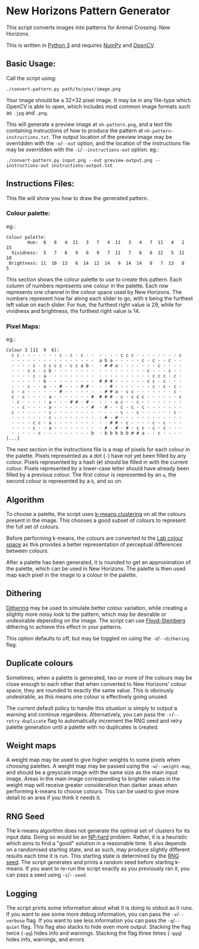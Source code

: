 # New Horizons Pattern Generator

This script converts images into patterns for Animal Crossing: New Horizons.

This is written in [Python 3](https://www.python.org/download/releases/3.0/) and
requires [NumPy](https://numpy.org/) and [OpenCV](https://opencv.org/).

## Basic Usage:

Call the script using:

	./convert-pattern.py path/to/your/image.png

Your image should be a 32×32 pixel image. It may be in any file-type which OpenCV is
able to open, which includes most common image formats such as `.jpg` and `.png`.

This will generate a preview image at `nh-pattern.png`, and a text file containing
instructions of how to produce the pattern at `nh-pattern-instructions.txt`.
The output location of the preview image may be overridden with the `-o`/`--out` option,
and the location of the instructions file may be overridden with the
`-i`/`--instructions-out` option. eg.:

	./convert-pattern.py input.png --out preview-output.png --instructions-out instructions-output.txt

## Instructions Files:

This file will show you how to draw the generated pattern.

### Colour palette:

eg.:

	Colour palette:
	        Hue:  6   8   4  11   3   7   4  11   3   4   7  11   4   2  15
	  Vividness:  5   7   6   9   6   9   7  11   7   6   6  12   5  12  10
	 Brightness: 11  10  13   6  14  12  14   9  14  14   8   7  13   8   5

This section shows the colour palette to use to create this pattern. Each column
of numbers represents one colour in the palette. Each row represents one channel
in the colour space used by New Horizons. The numbers represent how far along each
slider to go, with `0` being the furthest left value on each slider. For hue, the
furthest right value is 29, while for vividness and brightness, the furthest right
value is 14.

### Pixel Maps:

eg.:

	Colour 3 [11  9  6]:
	  c c · · · · · · · c · c · c · ·  · · · · c c c · · · · · · · · c
	  · · · · · · · · · · · · · · · ·  a b a · · · · · c · c · · c · ·
	  · · · · c · c c c c · c c a b ·  · # # a · · · · · · · c · · · ·
	  · · · c c · c b · · · · · · · ·  · · · · · · · · · c · · · c · ·
	  · · · · c · a · · · · · · · · ·  · · · · · · · · · · c c c · c ·
	  · · · · · · b · · · · · · · · ·  # # # · · · · · · c c · c · · ·
	  · · · c · · a · · # · · · # # ·  · · # · · · · · · · c · c · c ·
	  c · c · · · · · · # · · · · · ·  · # # a · c c · · · · · · · c ·
	  c · c · · · · a · · · · · · · #  # # # · c · c c c · · · · · · c
	  · c · · · · · a · · · # # · # ·  · · · a c · · c · · · · · · · ·
	  · · c · · · · a · · · · · · · #  · # · · c · c · c · · · · · · ·
	  c · · · · · · c · · · · · · · ·  · · · · c · · c · · · · · · c ·
	  · · · · · · · c · · · · · · · ·  · # · # · · · · · · · · · · · ·
	  · · · · c c · a · · · · · · · ·  · · # # · c · · · · c · c · · ·
	  · · · · c · · a · · · · · · · ·  · # · # · # · c c · c · c · · ·
	  · · · · · c · · · · · · · · · b  · b b b b b # # a · · c · · · ·
	[...]

The next section in the instructions file is a map of pixels for each colour in
the palette. Pixels represented as a dot (`·`) have not yet been filled by any
colour. Pixels represented by a hash (`#`) should be filled in with the current
colour. Pixels represented by a lower-case letter should have already been filled
by a previous colour. The first colour is represented by an `a`, the second colour
is represented by a `b`, and so on.

## Algorithm

To choose a palette, the script uses
[k-means clustering](https://en.wikipedia.org/wiki/K-means_clustering) on all the
colours present in the image. This chooses a good subset of colours to represent
the full set of colours.

Before performing k-means, the colours are converted to the
[Lab colour space](https://en.wikipedia.org/wiki/CIELAB_color_space) as this provides
a better representation of perceptual differences between colours.

After a palette has been generated, it is rounded to get an approximation of the palette,
which can be used in New Horizons. The palette is then used map each pixel in the image
to a colour in the palette.

## Dithering

[Dithering](https://en.wikipedia.org/wiki/Dither) may be used to simulate better colour
variation, while creating a slightly more noisy look to the pattern, which may be
desirable or undesirable depending on the image. The script can use
[Floyd-Steinberg](https://en.wikipedia.org/wiki/Floyd%E2%80%93Steinberg_dithering)
dithering to achieve this effect in your patterns.

This option defaults to off, but may be toggled on using the `-d`/`--dithering` flag.

## Duplicate colours

Sometimes, when a palette is generated, two or more of the colours may be close
enough to each other that when converted to New Horizons' colour space, they are
rounded to exactly the same value. This is obviously undesirable, as this means
one colour is effectively going unused.

The current default policy to handle this situation is simply to output a warning
and continue regardless. Alternatively, you can pass the `-r`/`--retry-duplicate`
flag to automatically increment the RNG seed and retry palette generation until
a palette with no duplicates is created.

## Weight maps

A weight map may be used to give higher weights to some pixels when choosing palettes.
A weight map may be passed using the `-w`/`--weight-map`, and should be a greyscale
image with the same size as the main input image. Areas in the main image corresponding
to brighter values in the weight map will receive greater consideration than darker
areas when performing k-means to choose colours. This can be used to give more detail
to an area if you think it needs it.

## RNG Seed

The k-means algorithm does not generate the optimal set of clusters for its input data.
Doing so would be an [NP-hard](https://en.wikipedia.org/wiki/NP-hardness) problem.
Rather, it is a heuristic which aims to find a "good" solution in a reasonable time.
It also depends on a randomised starting state, and as such, may produce slightly
different results each time it is run. This starting state is determined by the
[RNG seed](https://en.wikipedia.org/wiki/Random_seed). The script generates and
prints a random seed before starting k-means. If you want to re-run the script exactly
as you previously ran it, you can pass a seed using `-s`/`--seed`.

## Logging

The script prints some information about what it is doing to stdout as it runs. If you
want to see some more debug information, you can pass the `-v`/`--verbose` flag. If you
want to see less information you can pass the `-q`/`--quiet` flag. This flag also stacks
to hide even more output. Stacking the flag twice (`-qq`) hides info and warnings.
Stacking the flag three times (`-qqq`) hides info, warnings, and errors.
